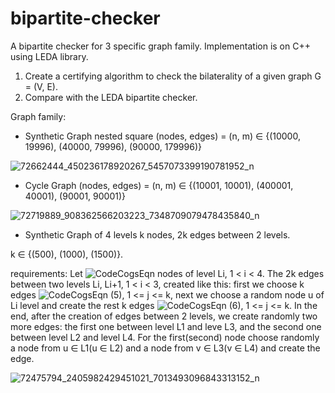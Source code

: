 # bipartite-checker
A bipartite checker for 3 specific graph family. Implementation is on C++ using LEDA library.


1. Create a certifying algorithm to check the bilaterality of a given graph G = (V, E).
2. Compare with the LEDA bipartite checker.

Graph family:
* Synthetic Graph nested square
(nodes, edges) = (n, m) ∈ {(10000, 19996), (40000, 79996), (90000, 179996)}
 
![72662444_450236178920267_5457073399190781952_n](https://user-images.githubusercontent.com/44173610/66703301-cb29f280-ed19-11e9-8728-39d845db19f7.png)

* Cycle Graph
(nodes, edges) = (n, m) ∈ {(10001, 10001), (400001, 40001), (90001, 90001)}

![72719889_908362566203223_7348709079478435840_n](https://user-images.githubusercontent.com/44173610/66703313-fad8fa80-ed19-11e9-9e9a-6bb6cd286cc7.png)

* Synthetic Graph of 4 levels
k nodes, 2k edges between 2 levels.

k ∈ {(500), (1000), (1500)}.

requirements: Let ![CodeCogsEqn](https://user-images.githubusercontent.com/44173610/66703854-91f48100-ed1f-11e9-837a-f306580e2c75.gif) nodes of level Li, 1 < i < 4. The 2k edges between two levels Li, Li+1, 1 < i < 3, created like this: first we choose k edges ![CodeCogsEqn (5)](https://user-images.githubusercontent.com/44173610/66704095-da14a300-ed21-11e9-8a70-2be046278cee.gif), 1 <= j <= k, next we choose a random node u of Li level and create the rest k edges ![CodeCogsEqn (6)](https://user-images.githubusercontent.com/44173610/66704097-dc76fd00-ed21-11e9-83ec-07fec8e3d9bb.gif), 1 <= j <= k. In the end, after the creation of edges between 2 levels, we create randomly two more edges: the first one between level L1 and leve L3, and the second one between level L2 and level L4. For the first(second) node choose randomly a node from u ∈ L1(u ∈ L2) and a node from v ∈ L3(v ∈ L4) and create the edge.  


![72475794_2405982429451021_7013493096843313152_n](https://user-images.githubusercontent.com/44173610/66703315-ff051800-ed19-11e9-81d0-5252667d9206.png)
